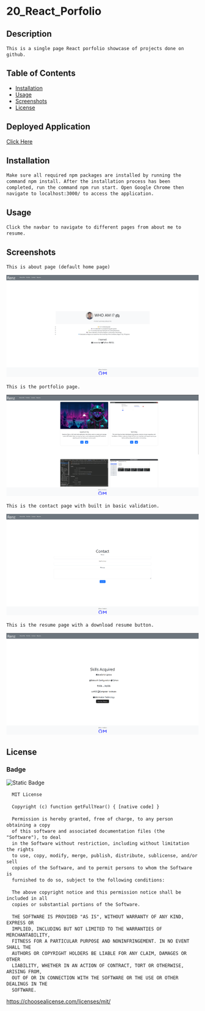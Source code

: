   # 20_React_Porfolio

  ## Description

    This is a single page React porfolio showcase of projects done on github.


  ## Table of Contents 

  - [Installation](#installation)
  - [Usage](#usage)
  - [Screenshots](#screenshots)
  - [License](#license)


  ## Deployed Application
[Click Here](https://two0-react-portfolio.onrender.com)

  ## Installation

    Make sure all required npm packages are installed by running the command npm install. After the installation process has been completed, run the command npm run start. Open Google Chrome then navigate to localhost:3000/ to access the application.

  ## Usage

    Click the navbar to navigate to different pages from about me to resume.

  
  ## Screenshots

    This is about page (default home page)
  ![A Screenshot of the about me page](./src/assets/home.png)

    This is the portfolio page.
  ![A Screenshot of the portfolio page](./src/assets/portfolio.png)

    This is the contact page with built in basic validation.
  ![A Screenshot of the contact pagee](./src/assets/contact.png)

    This is the resume page with a download resume button.
  ![A Screenshot of the resume page](./src/assets/resume.png)
  


  ## License 
  ### Badge 
  ![Static Badge](https://img.shields.io/badge/MIT-license-blue)

    
      MIT License

      Copyright (c) function getFullYear() { [native code] } 
      
      Permission is hereby granted, free of charge, to any person obtaining a copy
      of this software and associated documentation files (the "Software"), to deal
      in the Software without restriction, including without limitation the rights
      to use, copy, modify, merge, publish, distribute, sublicense, and/or sell
      copies of the Software, and to permit persons to whom the Software is
      furnished to do so, subject to the following conditions:
      
      The above copyright notice and this permission notice shall be included in all
      copies or substantial portions of the Software.
      
      THE SOFTWARE IS PROVIDED "AS IS", WITHOUT WARRANTY OF ANY KIND, EXPRESS OR
      IMPLIED, INCLUDING BUT NOT LIMITED TO THE WARRANTIES OF MERCHANTABILITY,
      FITNESS FOR A PARTICULAR PURPOSE AND NONINFRINGEMENT. IN NO EVENT SHALL THE
      AUTHORS OR COPYRIGHT HOLDERS BE LIABLE FOR ANY CLAIM, DAMAGES OR OTHER
      LIABILITY, WHETHER IN AN ACTION OF CONTRACT, TORT OR OTHERWISE, ARISING FROM,
      OUT OF OR IN CONNECTION WITH THE SOFTWARE OR THE USE OR OTHER DEALINGS IN THE
      SOFTWARE.
      

  https://choosealicense.com/licenses/mit/
  

  